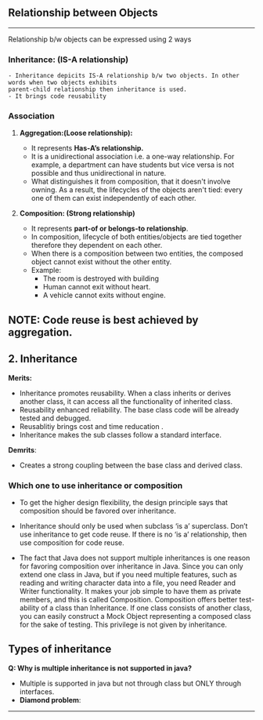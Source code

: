 ## Relationship between Objects
-----------------------------------------------------------------------------------------------
Relationship b/w objects can be expressed using 2 ways
### Inheritance: (IS-A relationship)
    - Inheritance depicits IS-A relationship b/w two objects. In other words when two objects exhibits 
    parent-child relationship then inheritance is used. 
    - It brings code reusability 

### Association
1. **Aggregation:(Loose relationship):**
    - It represents **Has-A’s relationship.**
    - It is a unidirectional association i.e. a one-way relationship. For example, a department can have students but vice versa is not possible and thus unidirectional in nature.
   -  What distinguishes it from composition, that it doesn't involve owning. As a result, the lifecycles of the objects aren't tied: every one of them can exist independently of each other.

2. **Composition: (Strong relationship)**
    - It represents **part-of or belongs-to relationship**.
    - In composition, lifecycle of both entities/objects are tied together therefore they dependent on each other.
    - When there is a composition between two entities, the composed object cannot exist without the other entity.
    - Example: 
        -  The room is destroyed with building 
        -  Human cannot exit without heart.
        -  A vehicle cannot exits without engine.


NOTE: Code reuse is best achieved by aggregation.  
--------------------------------------------------------------------------------------------------
## 2. Inheritance

**Merits:**
- Inheritance promotes reusability. When a class inherits or derives another class, it can access all the functionality of inherited class.
- Reusability enhanced reliability. The base class code will be already tested and debugged.
- Reusablitiy brings cost and time reducation .
- Inheritance makes the sub classes follow a standard interface.

**Demrits**:
- Creates a strong coupling between the base class and derived class.

### Which one to use inheritance or composition
-   To get the higher design flexibility, the design principle says that composition should be favored over inheritance. 

- Inheritance should only be used when subclass ‘is a’ superclass. Don’t use inheritance to get code reuse. If there is no ‘is a’ relationship, then use composition for code reuse.

-   The fact that Java does not support multiple inheritances is one reason for favoring composition over inheritance in Java. Since you can only extend one class in Java, but if you need multiple features, such as reading and writing character data into a file, you need Reader and Writer functionality. It makes your job simple to have them as private members, and this is called Composition.
Composition offers better test-ability of a class than Inheritance. If one class consists of another class, you can easily construct a Mock Object representing a composed class for the sake of testing. This privilege is not given by inheritance.


## Types of inheritance



**Q: Why is multiple inheritance is not supported in java?**
- Multiple is supported in java but not through class but ONLY through interfaces.
- **Diamond problem**: 
----------------------------------------------------------------------------------------------------